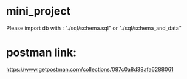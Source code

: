 # mini_project
Please import db with : "./sql/schema.sql" or "./sql/schema_and_data"
# postman link: 
https://www.getpostman.com/collections/087c0a8d38afa6288061
